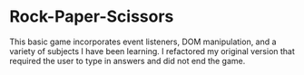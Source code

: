 # Rock-Paper-Scissors
This basic game incorporates event listeners, DOM manipulation, and a variety of subjects I have been learning. I refactored my original version that required the user to type in answers and did not end the game.
